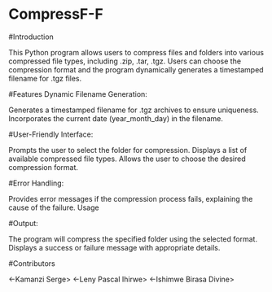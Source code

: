 # CompressF-F

#Introduction

This Python program allows users to compress files and folders into various compressed file types, including .zip, .tar, .tgz. Users can choose the compression format and the program dynamically generates a timestamped filename for .tgz files.

#Features
Dynamic Filename Generation:

Generates a timestamped filename for .tgz archives to ensure uniqueness.
Incorporates the current date (year_month_day) in the filename.

#User-Friendly Interface:

Prompts the user to select the folder for compression.
Displays a list of available compressed file types.
Allows the user to choose the desired compression format.

#Error Handling:

Provides error messages if the compression process fails, explaining the cause of the failure.
Usage

#Output:

The program will compress the specified folder using the selected format.
Displays a success or failure message with appropriate details.

#Contributors

 <-Kamanzi Serge>
 <-Leny Pascal Ihirwe>
 <-Ishimwe Birasa Divine>
